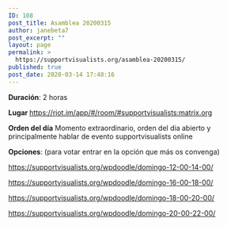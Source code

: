 ```yaml
---
ID: 108
post_title: Asamblea 20200315
author: janebeta7
post_excerpt: ""
layout: page
permalink: >
  https://supportvisualists.org/asamblea-20200315/
published: true
post_date: 2020-03-14 17:48:16
---
```

<strong>Duración</strong>: 2 horas

<strong>Lugar </strong><a href="https://riot.im/app/#/room/#supportvisualists:matrix.org">https://riot.im/app/#/room/#supportvisualists:matrix.org</a>

<strong>Orden del día</strong>
Momento extraordinario, orden del dia abierto y principalmente hablar de evento supportvisualists online

<strong>Opciones</strong>:
(para votar entrar en la opción que más os convenga)

https://supportvisualists.org/wpdoodle/domingo-12-00-14-00/

https://supportvisualists.org/wpdoodle/domingo-16-00-18-00/

https://supportvisualists.org/wpdoodle/domingo-18-00-20-00/

https://supportvisualists.org/wpdoodle/domingo-20-00-22-00/

&nbsp;

&nbsp;